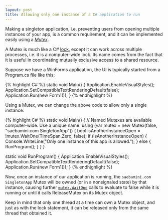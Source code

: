 ```yaml
---
layout: post
title: Allowing only one instance of a C# application to run
---
```


Making a singleton application, i.e. preventing users from opening multiple instances of your app, is a common requirement, and it can be implemented easily using a [_Mutex_](https://msdn.microsoft.com/en-us/library/system.threading.mutex(v=vs.110).aspx).

A Mutex is much like a C# [lock](https://msdn.microsoft.com/en-us/library/c5kehkcz.aspx), except it can work across multiple processes, i.e. it is a computer-wide lock. Its name comes from the fact that it is useful in coordinating mutually exclusive access to a shared resource.

Suppose we have a WinForms application, the UI is typically started from a Program.cs file like this:
 
{% highlight C# %}
static void Main()
{
    Application.EnableVisualStyles();
    Application.SetCompatibleTextRenderingDefault(false);
    Application.Run(new Form1());
}
{% endhighlight %}

Using a Mutex, we can change the above code to allow only a single instance:
 
{% highlight C# %}
static void Main()
{
    // Named Mutexes are available computer-wide. Use a unique name.
    using (var mutex = new Mutex(false, "saebamini.com SingletonApp"))
    {
        bool isAnotherInstanceOpen = !mutex.WaitOne(TimeSpan.Zero, false);
        if (isAnotherInstanceOpen)
        {
            Console.WriteLine("Only one instance of this app is allowed.");
        }
        else
        {
            RunProgram();
        }
    }
}

static void RunProgram()
{
    Application.EnableVisualStyles();
    Application.SetCompatibleTextRenderingDefault(false);
    Application.Run(new Form1());
}
{% endhighlight %}

Now, once an instance of our application is running, the `saebamini.com SingletonApp` Mutex will be owned (or in a nonsignaled state) by that instance, causing further [`mutex.WaitOne`](https://msdn.microsoft.com/en-us/library/85bbbxt9(v=vs.110).aspx) calls to evaluate to false while it is running or until it calls ReleaseMutex on its Mutex object.

Keep in mind that only one thread at a time can own a Mutex object, and just as with the lock statement, it can be released only from the same thread that obtained it.
